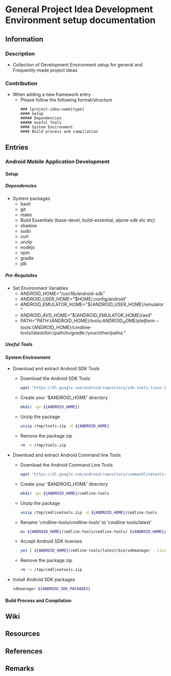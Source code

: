 # General Project Idea Development Environment setup documentation

## Information
### Description
+ Collection of Development Environment setup for general and Frequently-made project ideas

### Contribution
- When adding a new framework entry
    - Please follow the following format/structure
        ```
        ### [project-idea-name|type]
        #### Setup
        ##### Dependencies
        ##### Useful Tools
        #### System Environment
        #### Build process and compilation
        ```

## Entries
### Android Mobile Application Development
#### Setup
##### Dependencies
- System packages
    + bash 
    + git 
    + make 
    + Build Essentials (base-devel, build-essential, alpine-sdk etc etc)
    + shadow 
    + sudo 
    + curl 
    + unzip 
    + nodejs 
    + npm 
    + gradle
    + jdk

##### Pre-Requisites
- Set Environment Variables
    + ANDROID_HOME="/usr/lib/android-sdk"
    + ANDROID_USER_HOME="$HOME/.config/android"
    + ANDROID_EMULATOR_HOME="${ANDROID_USER_HOME}/emulator"
    + ANDROID_AVD_HOME="${ANDROID_EMULATOR_HOME}/avd"
    + PATH="${PATH}:${ANDROID_HOME}/tools:${ANDROID_HOME}/platform-tools:${ANDROID_HOME}/cmdline-tools/latest/bin:/path/to/gradle:/your/other/paths:"

##### Useful Tools

#### System Environment
- Download and extract Android SDK Tools
    - Download the Android SDK Tools
        ```bash
        wget "https://dl.google.com/android/repository/sdk-tools-linux-[version].zip" -O /tmp/tools.zip
        ```
    - Create your '$ANDROID_HOME' directory
        ```bash
        mkdir -pv ${ANDROID_HOME}/
        ```
    - Unzip the package 
        ```bash 
        unzip /tmp/tools.zip -d ${ANDROID_HOME}
        ```
    - Remove the package zip
        ```bash
        rm -v /tmp/tools.zip
        ```

- Download and extract Android Command line Tools
    - Download the Android Command Line Tools
        ```bash
        wget "https://dl.google.com/android/repository/commandlinetools-linux-[version]_latest.zip" -O /tmp/cmdlinetools.zip
        ```
    - Create your '$ANDROID_HOME' directory
        ```bash
        mkdir -pv ${ANDROID_HOME}/cmdline-tools
        ```
    - Unzip the package 
        ```bash 
        unzip /tmp/cmdlinetools.zip -d ${ANDROID_HOME}/cmdline-tools
        ```
    - Rename 'cmdline-tools/cmdline-tools' to 'cmdline-tools/latest'
        ```bash
        mv ${ANDROID_HOME}/cmdline-tools/cmdline-tools/ ${ANDROID_HOME}/cmdline-tools/latest/
        ```
    - Accept Android SDK licenses
        ```bash 
        yes | ${ANDROID_HOME}/cmdline-tools/latest/bin/sdkmanager --licenses
        ```
    - Remove the package zip
        ```bash
        rm -v /tmp/cmdlinetools.zip
        ```

- Install Android SDK packages
    ```bash
    sdkmanager ${ANDROID_SDK_PACKAGES}
    ```

#### Build Process and Compilation

## Wiki

## Resources

## References

## Remarks

